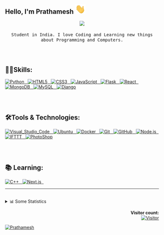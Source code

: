 ## Hello, I'm Prathamesh <a href="#"><img src="https://github.com/ABSphreak/ABSphreak/blob/master/gifs/Hi.gif" width="33px"></a>

<p align="center">
  <a href="https://bit.ly/p-arg"><img src="https://user-images.githubusercontent.com/5679180/79618120-0daffb80-80be-11ea-819e-d2b0fa904d07.gif" width="50px"></a>
  <br><br>
  <samp>
  Student in India. I love Coding and Learning new things about Programming and Computers.
  </samp>

<br><br>

## 👨‍💻Skills:

<p> 
  <a href="#">
    <img src="https://img.shields.io/badge/Python-3776AB?style=for-the-badge&logo=python&logoColor=white" alt="Python">&nbsp;&nbsp;
  </a>
  <a href="#">
    <img src="https://img.shields.io/badge/HTML5-E34F26?style=for-the-badge&logo=html5&logoColor=white" alt="HTML5">&nbsp;&nbsp;
  </a>
  <a href="#">
    <img src="https://img.shields.io/badge/CSS3-1572B6?style=for-the-badge&logo=css3&logoColor=white" alt="CSS3">&nbsp;&nbsp;
  </a>
  <a href="#">
    <img src="https://img.shields.io/badge/JavaScript-323330?style=for-the-badge&logo=javascript&logoColor=F7DF1E" alt="JavaScript">&nbsp;&nbsp;
  </a>
  </a>
  <a href="#">
    <img src="https://img.shields.io/badge/Flask-000000?style=for-the-badge&logo=flask&logoColor=white" alt="Flask">&nbsp;&nbsp;
  </a>
  <a href="#">
    <img src="https://img.shields.io/badge/React-20232A?style=for-the-badge&logo=react&logoColor=61DAFB" alt="React">&nbsp;&nbsp;
  </a>
  <a href="#">
    <img src="https://img.shields.io/badge/MongoDB-4EA94B?style=for-the-badge&logo=mongodb&logoColor=white" alt="MongoDB">&nbsp;&nbsp;
  </a>
  <a href="#">
    <img src="https://img.shields.io/badge/MySQL-005C84?style=for-the-badge&logo=mysql&logoColor=white" alt="MySQL">&nbsp;&nbsp;
  </a>
  <a href="#">
    <img src="https://img.shields.io/badge/Django-092E20?style=for-the-badge&logo=django&logoColor=green" alt="Django">
  </a>
</p>

<br><br>

## 🛠Tools & Technologies:

<p>
  <a href="#">
    <img src="https://img.shields.io/badge/Visual_Studio_Code-0078D4?style=for-the-badge&logo=visual%20studio%20code&logoColor=white" alt="Visual_Studio_Code">&nbsp;&nbsp;
  </a>
  <a href="#">
    <img src="https://img.shields.io/badge/Ubuntu-E95420?style=for-the-badge&logo=ubuntu&logoColor=white" alt="Ubuntu">&nbsp;&nbsp;
  </a>
  <a href="#">
    <img src="https://img.shields.io/badge/Docker-2CA5E0?style=for-the-badge&logo=docker&logoColor=white" alt="Docker">&nbsp;&nbsp;
  </a>
  <a href="#">
    <img src="https://img.shields.io/badge/Git%20-F05032.svg?&style=for-the-badge&logo=git&logoColor=white" alt="Git">&nbsp;&nbsp;
  </a>
  <a href="https://github.com/Prathamesh-B">
    <img src="https://img.shields.io/badge/GitHub-100000?style=for-the-badge&logo=github&logoColor=white" alt="GitHub">&nbsp;&nbsp;
  </a>
  <a href="#">
    <img src="https://img.shields.io/badge/Node.js-339933?style=for-the-badge&logo=nodedotjs&logoColor=white" alt="Node.js">&nbsp;&nbsp;
  </a>
  <a href="#">
    <img src="https://img.shields.io/badge/IFTTT%20-000000.svg?&style=for-the-badge&logo=ifttt&logoColor=white" alt="IFTTT">&nbsp;&nbsp;
  </a>
  <a href="#">
    <img src="https://img.shields.io/badge/Adobe%20Photoshop-31A8FF?style=for-the-badge&logo=Adobe%20Photoshop&logoColor=black" alt="PhotoShop">
  </a>
</p>

<br><br>

## 📚 Learning:

<p>
  <a href="#">
    <img src="https://img.shields.io/badge/C%2B%2B-00599C?style=for-the-badge&logo=c%2B%2B&logoColor=white" alt="C++">&nbsp;&nbsp;
  </a>
  <a href="#">
    <img src="https://img.shields.io/badge/next.js-000000?style=for-the-badge&logo=nextdotjs&logoColor=white" alt="Next.js">&nbsp;&nbsp;
  </a>
  
</p>

<hr><br>

<details>
  <summary>📊 Some Statistics</summary><br/>
<a href="#">
  <img src="https://github-readme-stats.vercel.app/api?username=Prathamesh-B&count_private=true&show_icons=true" alt="status">
</a><br>

<!--START_SECTION:Chess-->
<!--END_SECTION:Chess-->

<!--START_SECTION:waka-->
**🐱 My GitHub Data**

> 🏆 47 Contributions in the Year 2021
>
> 📦 38.2 kB Used in GitHub's Storage
>
> 🚫 Not Opted to Hire
>
> 📜 3 Public Repositories
>
> 🔑 5 Private Repositories
>
> **I'm an Early 🐤**

```text
🌞 Morning    5 commits      ██░░░░░░░░░░░░░░░░░░░░░░░   7.81%
🌆 Daytime    39 commits     ███████████████░░░░░░░░░░   60.94%
🌃 Evening    17 commits     ██████░░░░░░░░░░░░░░░░░░░   26.56%
🌙 Night      3 commits      █░░░░░░░░░░░░░░░░░░░░░░░░   4.69%

```

📅 **I'm Most Productive on Monday**

```text
Monday       19 commits     ███████░░░░░░░░░░░░░░░░░░   29.69%
Tuesday      3 commits      █░░░░░░░░░░░░░░░░░░░░░░░░   4.69%
Wednesday    15 commits     █████░░░░░░░░░░░░░░░░░░░░   23.44%
Thursday     4 commits      █░░░░░░░░░░░░░░░░░░░░░░░░   6.25%
Friday       6 commits      ██░░░░░░░░░░░░░░░░░░░░░░░   9.38%
Saturday     9 commits      ███░░░░░░░░░░░░░░░░░░░░░░   14.06%
Sunday       8 commits      ███░░░░░░░░░░░░░░░░░░░░░░   12.5%

```

📊 **This Week I Spent My Time On**

```text
💬 Programming Languages:
Other                    7 hrs 19 mins       █████████████████████░░░░   84.12%
JavaScript               42 mins             ██░░░░░░░░░░░░░░░░░░░░░░░   8.14%
Python                   19 mins             █░░░░░░░░░░░░░░░░░░░░░░░░   3.73%
Markdown                 12 mins             ░░░░░░░░░░░░░░░░░░░░░░░░░   2.47%
HTML                     2 mins              ░░░░░░░░░░░░░░░░░░░░░░░░░   0.57%

```

**I Mostly Code in Python**

```text
Python                   5 repos             █████████████████░░░░░░░░   71.43%
JavaScript               1 repo              ███░░░░░░░░░░░░░░░░░░░░░░   14.29%
CSS                      1 repo              ███░░░░░░░░░░░░░░░░░░░░░░   14.29%

```

**Timeline**

![Chart not found](https://raw.githubusercontent.com/Prathamesh-B/Prathamesh-B/master/charts/bar_graph.png)

Last Updated on 04/11/2021

<!--END_SECTION:waka-->

</details>
<div>
<p align="right"> 
  <strong>Visitor count:</strong><br>
  <a href="#">
    <img src="https://profile-counter.glitch.me/Prathamesh-B/count.svg" alt="Visitor" width="170px">
  </a>
</p>
<p align="left">
  <a href="#">
    <img src="https://firebasestorage.googleapis.com/v0/b/awesome-d343d.appspot.com/o/Pratham-min.png?alt=media&token=b17594ec-2d80-4a37-92ce-9d9d10d976ea" alt="Prathamesh" width="175px">
  </a>
</p>
</div>
